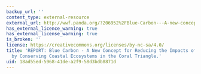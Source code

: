 ```yaml
---
backup_url: ''
content_type: external-resource
external_url: http://wwf.panda.org/?206952%2FBlue-Carbon---A-new-concept-for-reducing-the-impacts-of-climate-change-by-conserving-coastal-ecosystems-in-the-Coral-Triangle
has_external_licence_warning: true
has_external_license_warning: true
is_broken: ''
license: https://creativecommons.org/licenses/by-nc-sa/4.0/
title: 'REPORT: Blue Carbon - A New Concept for Reducing the Impacts of Climate Change
  by Conserving Coastal Ecosystems in the Coral Triangle.'
uid: 18ad55ed-5968-41de-a2f9-58d3bdb8871d
---
```

